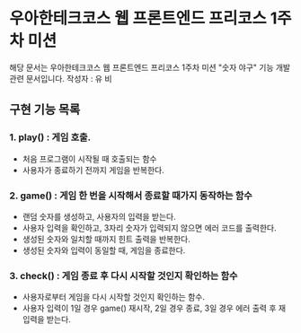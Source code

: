 # 우아한테크코스 웹 프론트엔드 프리코스 1주차 미션
해당 문서는 우아한테크코스 웹 프론트엔드 프리코스 1주차 미션 "숫자 야구" 기능 개발 관련 문서입니다.
작성자 : 유 비

## 구현 기능 목록
### 1. play() : 게임 호출.
  - 처음 프로그램이 시작될 때 호출되는 함수
  - 사용자가 종료하기 전까지 게임을 반복한다.

### 2. game() : 게임 한 번을 시작해서 종료할 때가지 동작하는 함수
  - 랜덤 숫자를 생성하고, 사용자의 입력을 받는다.
  - 사용자 입력을 확인하고, 3자리 숫자가 입력되지 않으면 에러 코드를 출력한다.
  - 생성된 숫자와 일치할 때까지 힌트 출력을 반복한다.
  - 생성된 숫자와 입력이 동일할 때, 게임을 종료한다.

### 3. check() : 게임 종료 후 다시 시작할 것인지 확인하는 함수
  - 사용자로부터 게임을 다시 시작할 것인지 확인하는 함수.
  - 사용자 입력이 1일 경우 game() 재시작, 2일 경우 종료, 3일 경우 에러 출력 후 재입력을 받는다.